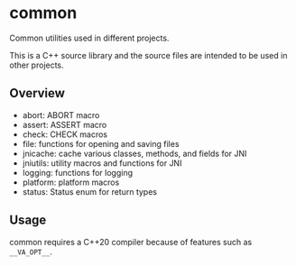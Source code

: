 # common

Common utilities used in different projects.

This is a C++ source library and the source files are intended to be used in other projects.


## Overview

* abort: ABORT macro
* assert: ASSERT macro
* check: CHECK macros
* file: functions for opening and saving files
* jnicache: cache various classes, methods, and fields for JNI
* jniutils: utility macros and functions for JNI
* logging: functions for logging
* platform: platform macros
* status: Status enum for return types



## Usage

common requires a C++20 compiler because of features such as `__VA_OPT__`.







